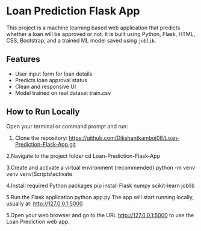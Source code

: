 # Loan Prediction Flask App

This project is a machine learning based web application that predicts whether a loan will be approved or not.
It is built using Python, Flask, HTML, CSS, Bootstrap, and a trained ML model saved using `joblib`.

## Features

- User input form for loan details
- Predicts loan approval status
- Clean and responsive UI 
- Model trained on real dataset train.csv 


## How to Run Locally
Open your terminal or command prompt and run:

1. Clone the repository:
https://github.com/Dikshantkamboj08/Loan-Prediction-Flask-App.git

2.Navigate to the project folder
cd Loan-Prediction-Flask-App


3.Create and activate a virtual environment (recommended)
python -m venv venv
venv\Scripts\activate

4.Install required Python packages
pip install Flask numpy scikit-learn joblib

5.Run the Flask application
python app.py
The app will start running locally, usually at:
http://127.0.0.1:5000

5.Open your web browser and go to the URL  http://127.0.0.1:5000 to use the Loan Prediction web app.

